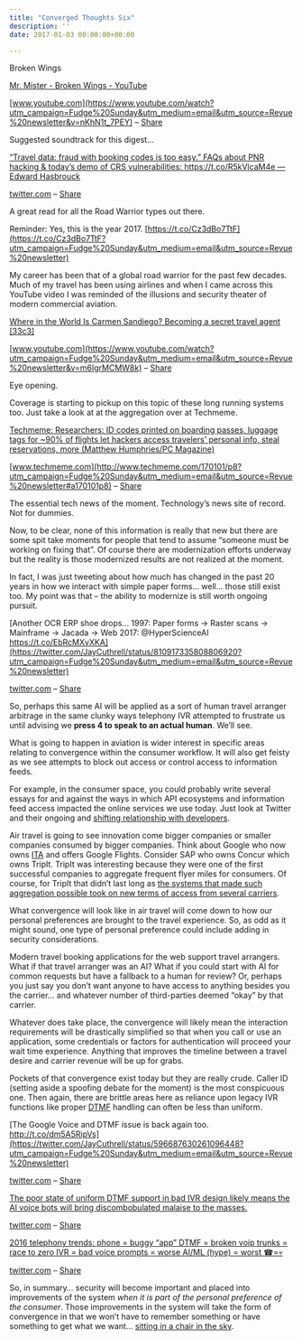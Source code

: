 ```yaml
---
title: "Converged Thoughts Six"
description: ''
date: 2017-01-03 00:00:00+00:00

---
```


Broken Wings

[Mr. Mister - Broken Wings - YouTube](https://www.youtube.com/watch?utm_campaign=Fudge%20Sunday&utm_medium=email&utm_source=Revue%20newsletter&v=nKhN1t_7PEY)

[www.youtube.com](https://www.youtube.com/watch?utm_campaign=Fudge%20Sunday&utm_medium=email&utm_source=Revue%20newsletter&v=nKhN1t_7PEY) – [Share](http://rev.vu/xE5ja?utm_campaign=Issue&utm_content=share&utm_medium=email&utm_source=Fudge+Sunday)

Suggested soundtrack for this digest…

[“Travel data: fraud with booking codes is too easy.” FAQs about PNR hacking & today’s demo of CRS vulnerabilities: https://t.co/R5kVlcaM4e — Edward Hasbrouck](https://twitter.com/ehasbrouck/status/813703320590163968?utm_campaign=Fudge%20Sunday&utm_medium=email&utm_source=Revue%20newsletter)

[twitter.com](https://twitter.com/ehasbrouck/status/813703320590163968?utm_campaign=Fudge%20Sunday&utm_medium=email&utm_source=Revue%20newsletter) – [Share](http://rev.vu/KQx3d?utm_campaign=Issue&utm_content=share&utm_medium=email&utm_source=Fudge+Sunday)

A great read for all the Road Warrior types out there.

Reminder: Yes, this is the year 2017. [https://t.co/Cz3dBo7TtF](https://t.co/Cz3dBo7TtF?utm_campaign=Fudge%20Sunday&utm_medium=email&utm_source=Revue%20newsletter)

My career has been that of a global road warrior for the past few decades. Much of my travel has been using airlines and when I came across this YouTube video I was reminded of the illusions and security theater of modern commercial aviation.

[Where in the World Is Carmen Sandiego? Becoming a secret travel agent [33c3]](https://www.youtube.com/watch?utm_campaign=Fudge%20Sunday&utm_medium=email&utm_source=Revue%20newsletter&v=m6IgrMCMW8k)

[www.youtube.com](https://www.youtube.com/watch?utm_campaign=Fudge%20Sunday&utm_medium=email&utm_source=Revue%20newsletter&v=m6IgrMCMW8k) – [Share](http://rev.vu/BO0Z2?utm_campaign=Issue&utm_content=share&utm_medium=email&utm_source=Fudge+Sunday)

Eye opening.

Coverage is starting to pickup on this topic of these long running systems too. Just take a look at at the aggregation over at Techmeme.

[Techmeme: Researchers: ID codes printed on boarding passes, luggage tags for ~90% of flights let hackers access travelers’ personal info, steal reservations, more (Matthew Humphries/PC Magazine)](http://www.techmeme.com/170101/p8?utm_campaign=Fudge%20Sunday&utm_medium=email&utm_source=Revue%20newsletter#a170101p8)

[www.techmeme.com](http://www.techmeme.com/170101/p8?utm_campaign=Fudge%20Sunday&utm_medium=email&utm_source=Revue%20newsletter#a170101p8) – [Share](http://rev.vu/QQ9MY?utm_campaign=Issue&utm_content=share&utm_medium=email&utm_source=Fudge+Sunday)

The essential tech news of the moment. Technology’s news site of record. Not for dummies.

Now, to be clear, none of this information is really that new but there are some spit take moments for people that tend to assume “someone must be working on fixing that”. Of course there are modernization efforts underway but the reality is those modernized results are not realized at the moment.

In fact, I was just tweeting about how much has changed in the past 20 years in how we interact with simple paper forms… well… those still exist too. My point was that – the ability to modernize is still worth ongoing pursuit.

[Another OCR ERP shoe drops… 1997: Paper forms -> Raster scans -> Mainframe -> Jacada -> Web 2017: @HyperScienceAI https://t.co/EbRcMXvXKA](https://twitter.com/JayCuthrell/status/810917335808806920?utm_campaign=Fudge%20Sunday&utm_medium=email&utm_source=Revue%20newsletter)

[twitter.com](https://twitter.com/JayCuthrell/status/810917335808806920?utm_campaign=Fudge%20Sunday&utm_medium=email&utm_source=Revue%20newsletter) – [Share](http://rev.vu/4Oxny?utm_campaign=Issue&utm_content=share&utm_medium=email&utm_source=Fudge+Sunday)

So, perhaps this same AI will be applied as a sort of human travel arranger arbitrage in the same clunky ways telephony IVR attempted to frustrate us until advising we **press 4 to speak to an actual human**. We’ll see.

What is going to happen in aviation is wider interest in specific areas relating to convergence within the consumer workflow. It will also get feisty as we see attempts to block out access or control access to information feeds.

For example, in the consumer space, you could probably write several essays for and against the ways in which API ecosystems and information feed access impacted the online services we use today. Just look at Twitter and their ongoing and [shifting relationship with developers](https://www.programmableweb.com/news/twitters-jack-dorsey-to-developers-were-sorry.-lets-start-over./2015/10/21?utm_campaign=Fudge%20Sunday&utm_medium=email&utm_source=Revue%20newsletter).

Air travel is going to see innovation come bigger companies or smaller companies consumed by bigger companies. Think about Google who now owns [ITA](https://www.itasoftware.com/?utm_campaign=Fudge%20Sunday&utm_medium=email&utm_source=Revue%20newsletter) and offers Google Flights. Consider SAP who owns Concur which owns TripIt. TripIt was interesting because they were one of the first successful companies to aggregate frequent flyer miles for consumers. Of course, for TripIt that didn’t last long as [the systems that made such aggregation possible took on new terms of access from several carriers](https://skift.com/2014/01/31/tripit-defies-airlines-with-loyalty-tracking-for-four-awol-carriers/?utm_campaign=Fudge%20Sunday&utm_medium=email&utm_source=Revue%20newsletter).

What convergence will look like in air travel will come down to how our personal preferences are brought to the travel experience. So, as odd as it might sound, one type of personal preference could include adding in security considerations.

Modern travel booking applications for the web support travel arrangers. What if that travel arranger was an AI? What if you could start with AI for common requests but have a fallback to a human for review? Or, perhaps you just say you don’t want anyone to have access to anything besides you the carrier… and whatever number of third-parties deemed “okay” by that carrier.

Whatever does take place, the convergence will likely mean the interaction requirements will be drastically simplified so that when you call or use an application, some credentials or factors for authentication will proceed your wait time experience. Anything that improves the timeline between a travel desire and carrier revenue will be up for grabs.

Pockets of that convergence exist today but they are really crude. Caller ID (setting aside a spoofing debate for the moment) is the most conspicuous one. Then again, there are brittle areas here as reliance upon legacy IVR functions like proper [DTMF](https://en.wikipedia.org/wiki/Dual-tone_multi-frequency_signaling?utm_campaign=Fudge%20Sunday&utm_medium=email&utm_source=Revue%20newsletter) handling can often be less than uniform.

[The Google Voice and DTMF issue is back again too. http://t.co/dm5A5RipVs](https://twitter.com/JayCuthrell/status/596687630261096448?utm_campaign=Fudge%20Sunday&utm_medium=email&utm_source=Revue%20newsletter)

[twitter.com](https://twitter.com/JayCuthrell/status/596687630261096448?utm_campaign=Fudge%20Sunday&utm_medium=email&utm_source=Revue%20newsletter) – [Share](http://rev.vu/3RX29?utm_campaign=Issue&utm_content=share&utm_medium=email&utm_source=Fudge+Sunday)

[The poor state of uniform DTMF support in bad IVR design likely means the AI voice bots will bring discombobulated malaise to the masses.](https://twitter.com/JayCuthrell/status/738897678801637376?utm_campaign=Fudge%20Sunday&utm_medium=email&utm_source=Revue%20newsletter)

[twitter.com](https://twitter.com/JayCuthrell/status/738897678801637376?utm_campaign=Fudge%20Sunday&utm_medium=email&utm_source=Revue%20newsletter) – [Share](http://rev.vu/YQZAB?utm_campaign=Issue&utm_content=share&utm_medium=email&utm_source=Fudge+Sunday)

[2016 telephony trends: phone = buggy “app” DTMF = broken voip trunks = race to zero IVR = bad voice prompts = worse AI/ML (hype) = worst ☎=💀](https://twitter.com/JayCuthrell/status/808878295462907904?utm_campaign=Fudge%20Sunday&utm_medium=email&utm_source=Revue%20newsletter)

[twitter.com](https://twitter.com/JayCuthrell/status/808878295462907904?utm_campaign=Fudge%20Sunday&utm_medium=email&utm_source=Revue%20newsletter) – [Share](http://rev.vu/6OY12?utm_campaign=Issue&utm_content=share&utm_medium=email&utm_source=Fudge+Sunday)

So, in summary… security will become important and placed into improvements of the system *when it is part of the personal preference of the consumer*. Those improvements in the system will take the form of convergence in that we won’t have to remember something or have something to get what we want… [sitting in a chair in the sky](https://youtu.be/akiVi1sR2rM?t=5m20s&utm_campaign=Fudge%20Sunday&utm_medium=email&utm_source=Revue%20newsletter).

